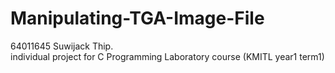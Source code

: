 # Manipulating-TGA-Image-File
64011645 Suwijack Thip.<br /> individual project for C Programming Laboratory course (KMITL year1 term1) 
